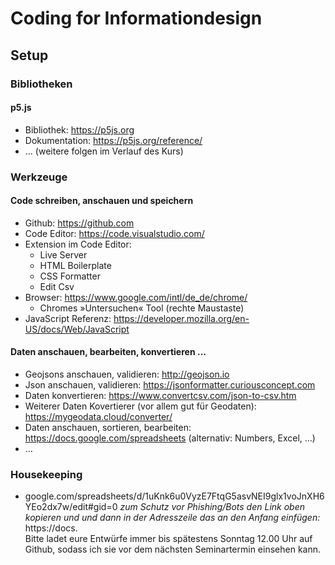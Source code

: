 # Coding for Informationdesign
## Setup

### Bibliotheken
#### p5.js
* Bibliothek: https://p5js.org
* Dokumentation: https://p5js.org/reference/ 
* … (weitere folgen im Verlauf des Kurs)

### Werkzeuge
#### Code schreiben, anschauen und speichern
* Github: https://github.com
* Code Editor: https://code.visualstudio.com/
* Extension im Code Editor: 
  * Live Server
  * HTML Boilerplate
  * CSS Formatter
  * Edit Csv
* Browser: https://www.google.com/intl/de_de/chrome/
  * Chromes »Untersuchen« Tool (rechte Maustaste)
* JavaScript Referenz: https://developer.mozilla.org/en-US/docs/Web/JavaScript

#### Daten anschauen, bearbeiten, konvertieren …
* Geojsons anschauen, validieren: http://geojson.io
* Json anschauen, validieren: https://jsonformatter.curiousconcept.com
* Daten konvertieren: https://www.convertcsv.com/json-to-csv.htm
* Weiterer Daten Kovertierer (vor allem gut für Geodaten): https://mygeodata.cloud/converter/
* Daten anschauen, sortieren, bearbeiten: https://docs.google.com/spreadsheets (alternativ: Numbers, Excel, …)
* …

### Housekeeping
* google.com/spreadsheets/d/1uKnk6u0VyzE7FtqG5asvNEI9glx1voJnXH6YEo2dx7w/edit#gid=0
*zum Schutz vor Phishing/Bots den Link oben kopieren und und dann in der Adresszeile das an den Anfang einfügen:* https://docs.
\
Bitte ladet eure Entwürfe immer bis spätestens Sonntag 12.00 Uhr auf Github, sodass ich sie vor dem nächsten Seminartermin einsehen kann.
